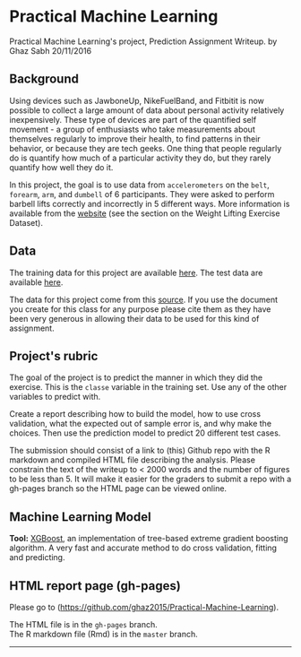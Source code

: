 # Practical Machine Learning
Practical Machine Learning's project, Prediction Assignment Writeup.
by Ghaz Sabh
20/11/2016

## Background  ##

Using devices such as JawboneUp, NikeFuelBand, and Fitbitit is now possible to collect a large amount of data about personal activity relatively inexpensively. These type of devices are part of the quantified self movement - a group of enthusiasts who take measurements about themselves regularly to improve their health, to find patterns in their behavior, or because they are tech geeks. One thing that people regularly do is quantify how much of a particular activity they do, but they rarely quantify how well they do it.

In this project, the goal is to use data from `accelerometers` on the `belt`, `forearm`, `arm`, and `dumbell` of 6 participants. They were asked to perform barbell lifts correctly and incorrectly in 5 different ways. More information is available from the [website](http://groupware.les.inf.puc-rio.br/har) (see the section on the Weight Lifting Exercise Dataset).

## Data ##

The training data for this project are available [here](https://d396qusza40orc.cloudfront.net/predmachlearn/pml-training.csv). 
The test data are available [here](https://d396qusza40orc.cloudfront.net/predmachlearn/pml-testing.csv). 

The data for this project come from this [source](http://groupware.les.inf.puc-rio.br/har). If you use the document you create for this class for any purpose please cite them as they have been very generous in allowing their data to be used for this kind of assignment.

## Project's rubric ##

The goal of the project is to predict the manner in which they did the exercise. This is the `classe` variable in the training set. Use any of the other variables to predict with.     

Create a report describing how to build the model, how to use cross validation, what the expected out of sample error is, and why make the choices. Then use the prediction model to predict 20 different test cases.        

The submission should consist of a link to (this) Github repo with the R markdown and compiled HTML file describing the analysis. Please constrain the text of the writeup to < 2000 words and the number of figures to be
less than 5. It will make it easier for the graders to submit a repo with a gh-pages branch so the HTML page can be viewed online.    

## Machine Learning Model ##

**Tool:** [XGBoost](https://github.com/dmlc/xgboost), an implementation of tree-based extreme gradient boosting algorithm. A very fast and accurate method to do cross validation, fitting and predicting.   

## HTML report page (gh-pages) ##

Please go to (https://github.com/ghaz2015/Practical-Machine-Learning).  

The HTML file is in the `gh-pages` branch.    
The R markdown file (Rmd) is in the `master` branch.     

----------
